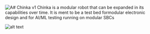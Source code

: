 ![A](https://github.com/Prabal1902/Chinka-modular-robot/assets/63349841/d861de42-7434-4e78-ac80-ec2537e5f6bc)# Chinka v1
Chinka is a modular robot that can be expanded in its capabilities over time. It is ment to be a test bed formodular electronic design and for AI/ML testing running on modular SBCs   



![alt text](http://C:\Users\praba\Downloads\A.png)
